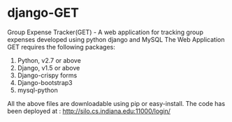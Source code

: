 django-GET
==========

Group Expense Tracker(GET) - A web application for tracking group expenses developed using python django and MySQL
The Web Application GET requires the following packages:
1) Python, v2.7 or above
2) Django, v1.5 or above
3) Django-crispy forms 
4) Django-bootstrap3
5) mysql-python

All the above files are downloadable using pip or easy-install.
The code has been deployed at :
http://silo.cs.indiana.edu:11000/login/

